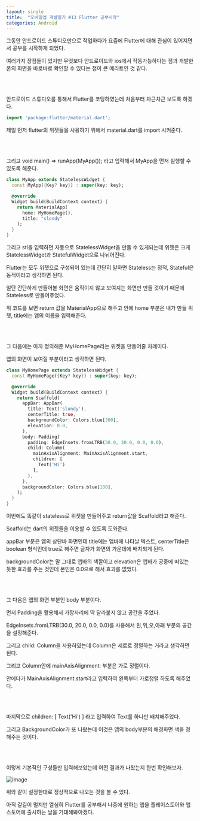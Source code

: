```yaml
---
layout: single
title:  "모바일앱 개발일기 #13 Flutter 공부시작"
categories: Android
---
```


그동안 안드로이드 스튜디오만으로 작업하다가 요즘에 Flutter에 대해 관심이 있어지면서 공부를 시작하게 되었다.

여러가지 장점들이 있지만 무엇보다 안드로이드와 ios에서 작동가능하다는 점과 개발한 폰의 화면을 바로바로 확인할 수 있다는 점이 큰 메리트인 것 같다.

 <br/><br/>

안드로이드 스튜디오를 통해서 Flutter를 코딩하였는데 처음부터 차근차근 보도록 하겠다.

```dart
import 'package:flutter/material.dart';
```

제일 먼저 flutter의 위젯들을 사용하기 위해서 material.dart를 import 시켜준다.

 <br/><br/>

그리고 void main() => runApp(MyApp()); 라고 입력해서 MyApp을 먼저 실행할 수 있도록 해준다.

```dart
class MyApp extends StatelessWidget {
  const MyApp({Key? key}) : super(key: key);

  @override
  Widget build(BuildContext context) {
    return MaterialApp(
      home: MyHomePage(),
      title: "slondy"
    );
  }
}
```

그리고 stl을 입력하면 자동으로 StatelessWidget을 만들 수 있게되는데 위젯은 크게 StatelessWidget과 StatefulWidget으로 나뉘어진다. 

Flutter는 모두 위젯으로 구성되어 있는데 간단히 말하면 Stateless는 정적, Stateful은 동적이라고 생각하면 된다.

일단 간단하게 만들어볼 화면은 움직이지 않고 보여지는 화면만 만들 것이기 때문에 Stateless로 만들어주었다.

위 코드를 보면 return 값을 MaterialApp으로 해주고 안에 home 부분은 내가 만들 위젯, title에는 앱의 이름을 입력해준다.

 <br/><br/>

그 다음에는 아까 정의해준 MyHomePage라는 위젯을 만들어줄 차례이다.

앱의 화면이 보여질 부분이라고 생각하면 된다.

```dart
class MyHomePage extends StatelessWidget {
  const MyHomePage({Key? key}) : super(key: key);

  @override
  Widget build(BuildContext context) {
    return Scaffold(
      appBar: AppBar(
        title: Text('slondy'),
        centerTitle: true,
        backgroundColor: Colors.blue[300],
        elevation: 0.0,
      ),
      body: Padding(
        padding: EdgeInsets.fromLTRB(30.0, 20.0, 0.0, 0.0),
        child: Column(
          mainAxisAlignment: MainAxisAlignment.start,
          children: [
            Text('Hi')
          ],
        ),
      ),
      backgroundColor: Colors.blue[100],
    );
  }
}
```

이번에도 똑같이 stateless로 위젯을 만들어주고 return값을 Scaffold라고 해준다.

Scaffold는 dart의 위젯들을 이용할 수 있도록 도와준다.

appBar 부분은 앱의 상단바 화면인데 title에는 앱바에 나타날 텍스트, centerTitle은 boolean 형식인데 true로 해주면 글자가 화면의 가운데에 배치되게 된다.

backgroundColor는 말 그대로 앱바의 색깔이고 elevation은 앱바가 공중에 떠있는 듯한 효과를 주는 것인데 본인은 0.0으로 해서 효과를 없앴다.

 <br/><br/>

그 다음은 앱의 화면 부분인 body 부분이다.

먼저 Padding을 활용해서 가장자리에 딱 달라붙지 않고 공간을 주었다.

EdgeInsets.fromLTRB(30.0, 20.0, 0.0, 0.0)를 사용해서 왼,위,오,아래 부분의 공간을 설정해준다.

그리고 child: Column을 사용하였는데 Column은 세로로 정렬하는 거라고 생각하면 된다.

그리고 Column안에  mainAxisAlignment:  부분은 가로 정렬이다.

안에다가  MainAxisAlignment.start라고 입력하여 왼쪽부터 가로정렬 하도록 해주었다.

<br/><br/>

마지막으로 children: [ Text('Hi') ] 라고 입력하여 Text를 하나만 배치해주었다.

그리고 BackgroundColor가 또 나왔는데 이것은 앱의 body부분의 배경화면 색을 정해주는 것이다.

<br/><br/>

이렇게 기본적인 구성들만 입력해보았는데 어떤 결과가 나왔는지 한번 확인해보자.

![image](https://user-images.githubusercontent.com/69960282/134809107-d8ddff2e-042e-4c7a-973a-43811d8a944f.png)

위와 같이 설정한대로 정상적으로 나오는 것을 볼 수 있다.

아직 갈길이 멀지만 열심히 Flutter를 공부해서 나중에 원하는 앱을 플레이스토어와 앱스토어에 출시하는 날을 기대해봐야갰다.

